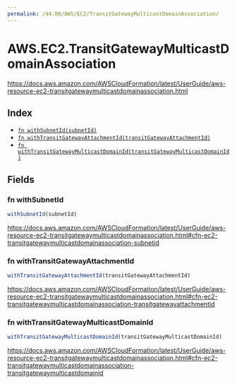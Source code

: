 ```yaml
---
permalink: /44.00/AWS/EC2/TransitGatewayMulticastDomainAssociation/
---
```


# AWS.EC2.TransitGatewayMulticastDomainAssociation

https://docs.aws.amazon.com/AWSCloudFormation/latest/UserGuide/aws-resource-ec2-transitgatewaymulticastdomainassociation.html

## Index

* [`fn withSubnetId(subnetId)`](#fn-withsubnetid)
* [`fn withTransitGatewayAttachmentId(transitGatewayAttachmentId)`](#fn-withtransitgatewayattachmentid)
* [`fn withTransitGatewayMulticastDomainId(transitGatewayMulticastDomainId)`](#fn-withtransitgatewaymulticastdomainid)

## Fields

### fn withSubnetId

```ts
withSubnetId(subnetId)
```

https://docs.aws.amazon.com/AWSCloudFormation/latest/UserGuide/aws-resource-ec2-transitgatewaymulticastdomainassociation.html#cfn-ec2-transitgatewaymulticastdomainassociation-subnetid

### fn withTransitGatewayAttachmentId

```ts
withTransitGatewayAttachmentId(transitGatewayAttachmentId)
```

https://docs.aws.amazon.com/AWSCloudFormation/latest/UserGuide/aws-resource-ec2-transitgatewaymulticastdomainassociation.html#cfn-ec2-transitgatewaymulticastdomainassociation-transitgatewayattachmentid

### fn withTransitGatewayMulticastDomainId

```ts
withTransitGatewayMulticastDomainId(transitGatewayMulticastDomainId)
```

https://docs.aws.amazon.com/AWSCloudFormation/latest/UserGuide/aws-resource-ec2-transitgatewaymulticastdomainassociation.html#cfn-ec2-transitgatewaymulticastdomainassociation-transitgatewaymulticastdomainid
